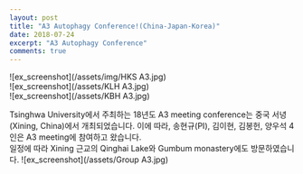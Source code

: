 ```yaml
---
layout: post
title: "A3 Autophagy Conference!(China-Japan-Korea)"
date: 2018-07-24
excerpt: "A3 Autophagy Conference"
comments: true
---
```


![ex_screenshot](/assets/img/HKS A3.jpg)
<br/>
![ex_screenshot](/assets/KLH A3.jpg)
<br/>
![ex_screenshot](/assets/KBH A3.jpg)

Tsinghwa University에서 주최하는 18년도 A3 meeting conference는 중국 서녕(Xining, China)에서 개최되었습니다.
이에 따라, 송현규(PI), 김이현, 김봉헌, 양우석 4인은 A3 meeting에 참여하고 왔습니다.
<br/>
일정에 따라 Xining 근교의 Qinghai Lake와 Gumbum monastery에도 방문하였습니다.
![ex_screenshot](/assets/Group A3.jpg)
